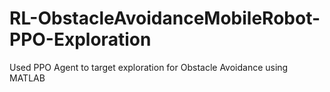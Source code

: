 # RL-ObstacleAvoidanceMobileRobot-PPO-Exploration
Used PPO Agent to target exploration for Obstacle Avoidance using MATLAB
